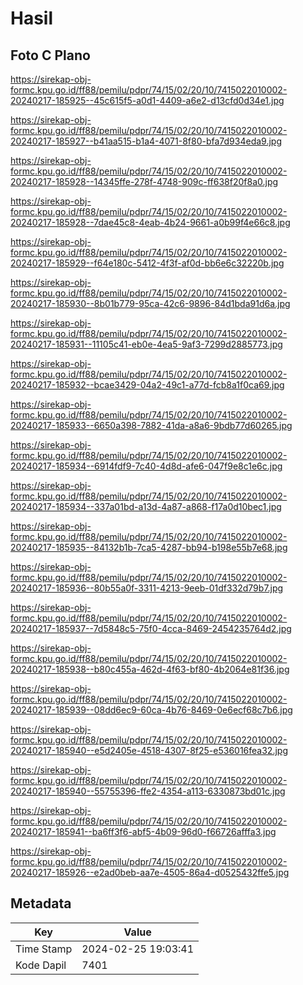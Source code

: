 # Hasil

## Foto C Plano

https://sirekap-obj-formc.kpu.go.id/ff88/pemilu/pdpr/74/15/02/20/10/7415022010002-20240217-185925--45c615f5-a0d1-4409-a6e2-d13cfd0d34e1.jpg

https://sirekap-obj-formc.kpu.go.id/ff88/pemilu/pdpr/74/15/02/20/10/7415022010002-20240217-185927--b41aa515-b1a4-4071-8f80-bfa7d934eda9.jpg

https://sirekap-obj-formc.kpu.go.id/ff88/pemilu/pdpr/74/15/02/20/10/7415022010002-20240217-185928--14345ffe-278f-4748-909c-ff638f20f8a0.jpg

https://sirekap-obj-formc.kpu.go.id/ff88/pemilu/pdpr/74/15/02/20/10/7415022010002-20240217-185928--7dae45c8-4eab-4b24-9661-a0b99f4e66c8.jpg

https://sirekap-obj-formc.kpu.go.id/ff88/pemilu/pdpr/74/15/02/20/10/7415022010002-20240217-185929--f64e180c-5412-4f3f-af0d-bb6e6c32220b.jpg

https://sirekap-obj-formc.kpu.go.id/ff88/pemilu/pdpr/74/15/02/20/10/7415022010002-20240217-185930--8b01b779-95ca-42c6-9896-84d1bda91d6a.jpg

https://sirekap-obj-formc.kpu.go.id/ff88/pemilu/pdpr/74/15/02/20/10/7415022010002-20240217-185931--11105c41-eb0e-4ea5-9af3-7299d2885773.jpg

https://sirekap-obj-formc.kpu.go.id/ff88/pemilu/pdpr/74/15/02/20/10/7415022010002-20240217-185932--bcae3429-04a2-49c1-a77d-fcb8a1f0ca69.jpg

https://sirekap-obj-formc.kpu.go.id/ff88/pemilu/pdpr/74/15/02/20/10/7415022010002-20240217-185933--6650a398-7882-41da-a8a6-9bdb77d60265.jpg

https://sirekap-obj-formc.kpu.go.id/ff88/pemilu/pdpr/74/15/02/20/10/7415022010002-20240217-185934--6914fdf9-7c40-4d8d-afe6-047f9e8c1e6c.jpg

https://sirekap-obj-formc.kpu.go.id/ff88/pemilu/pdpr/74/15/02/20/10/7415022010002-20240217-185934--337a01bd-a13d-4a87-a868-f17a0d10bec1.jpg

https://sirekap-obj-formc.kpu.go.id/ff88/pemilu/pdpr/74/15/02/20/10/7415022010002-20240217-185935--84132b1b-7ca5-4287-bb94-b198e55b7e68.jpg

https://sirekap-obj-formc.kpu.go.id/ff88/pemilu/pdpr/74/15/02/20/10/7415022010002-20240217-185936--80b55a0f-3311-4213-9eeb-01df332d79b7.jpg

https://sirekap-obj-formc.kpu.go.id/ff88/pemilu/pdpr/74/15/02/20/10/7415022010002-20240217-185937--7d5848c5-75f0-4cca-8469-2454235764d2.jpg

https://sirekap-obj-formc.kpu.go.id/ff88/pemilu/pdpr/74/15/02/20/10/7415022010002-20240217-185938--b80c455a-462d-4f63-bf80-4b2064e81f36.jpg

https://sirekap-obj-formc.kpu.go.id/ff88/pemilu/pdpr/74/15/02/20/10/7415022010002-20240217-185939--08dd6ec9-60ca-4b76-8469-0e6ecf68c7b6.jpg

https://sirekap-obj-formc.kpu.go.id/ff88/pemilu/pdpr/74/15/02/20/10/7415022010002-20240217-185940--e5d2405e-4518-4307-8f25-e536016fea32.jpg

https://sirekap-obj-formc.kpu.go.id/ff88/pemilu/pdpr/74/15/02/20/10/7415022010002-20240217-185940--55755396-ffe2-4354-a113-6330873bd01c.jpg

https://sirekap-obj-formc.kpu.go.id/ff88/pemilu/pdpr/74/15/02/20/10/7415022010002-20240217-185941--ba6ff3f6-abf5-4b09-96d0-f66726afffa3.jpg

https://sirekap-obj-formc.kpu.go.id/ff88/pemilu/pdpr/74/15/02/20/10/7415022010002-20240217-185926--e2ad0beb-aa7e-4505-86a4-d0525432ffe5.jpg


## Metadata

| Key        | Value               |
| ---------- | ------------------- |
| Time Stamp | 2024-02-25 19:03:41 |
| Kode Dapil | 7401                |



